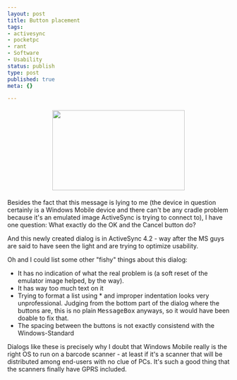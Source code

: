 ```yaml
---
layout: post
title: Button placement
tags:
- activesync
- pocketpc
- rant
- Software
- Usability
status: publish
type: post
published: true
meta: {}

---
```

<center><a href="/uploads/activesync.png"><img width='300' height='182' style="border: 0px; padding: 5px;" src="/uploads/activesync_thumb.png" alt="" /></a></center>
<p>Besides the fact that this message is lying to me (the device in question certainly is a Windows Mobile device and there can't be any cradle problem because it's an emulated image ActiveSync is trying to connect to), I have one question: What exactly do the OK and the Cancel button do?</p>
<p>And this newly created dialog is in ActiveSync 4.2 - way after the MS guys are said to have seen the light and are trying to optimize usability.</p>
<p>Oh and I could list some other "fishy" things about this dialog:</p>
<ul>
 <li>It has no indication of what the real problem is (a soft reset of the emulator image helped, by the way).</li>
 <li>It has way too much text on it</li>
 <li>Trying to format a list using * and improper indentation looks very unprofessional. Judging from the bottom part of the dialog where the buttons are, this is no plain <tt>MessageBox</tt> anyways, so it would have been doable to fix that.</li>
  <li>The spacing between the buttons is not exactly consistend with the Windows-Standard</li>
</ul>
<p>Dialogs like these is precisely why I doubt that Windows Mobile really is the right OS to run on a barcode scanner - at least if it's a scanner that will be distributed among end-users with no clue of PCs. It's such a good thing that the scanners finally have GPRS included.</p>
